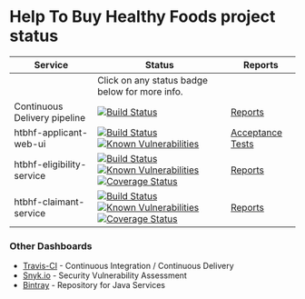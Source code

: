 # Help To Buy Healthy Foods project status

| Service | Status | Reports |
|---------|--------|---------|
| | Click on any status badge below for more info. | |
| Continuous Delivery pipeline | [![Build Status](https://travis-ci.com/DepartmentOfHealth-htbhf/htbhf-continous-delivery.svg?branch=master)](https://travis-ci.com/DepartmentOfHealth-htbhf/htbhf-continous-delivery) | [Reports](https://departmentofhealth-htbhf.github.io/htbhf-continous-delivery/docs/index.html)|
| htbhf-applicant-web-ui | [![Build Status](https://travis-ci.com/DepartmentOfHealth-htbhf/htbhf-applicant-web-ui.svg?branch=master)](https://travis-ci.com/DepartmentOfHealth-htbhf/htbhf-applicant-web-ui) [![Known Vulnerabilities](https://snyk.io/test/github/DepartmentOfHealth-htbhf/htbhf-applicant-web-ui/badge.svg?targetFile=package.json)](https://snyk.io/test/github/DepartmentOfHealth-htbhf/htbhf-applicant-web-ui?targetFile=package.json) | [Acceptance Tests](https://departmentofhealth-htbhf.github.io/htbhf-applicant-web-ui/htbhf-applicant-web-ui-test-report.html) |
| htbhf-eligibility-service | [![Build Status](https://img.shields.io/travis/com/DepartmentOfHealth-htbhf/htbhf-eligibility-service/master.svg)](https://travis-ci.com/DepartmentOfHealth-htbhf/htbhf-eligibility-service) [![Known Vulnerabilities](https://snyk.io/test/github/DepartmentOfHealth-htbhf/htbhf-eligibility-service/badge.svg?targetFile=build.gradle)](https://snyk.io/test/github/DepartmentOfHealth-htbhf/htbhf-eligibility-service?targetFile=api/build.gradle) [![Coverage Status](https://img.shields.io/coveralls/github/DepartmentOfHealth-htbhf/htbhf-eligibility-service/master.svg)](https://coveralls.io/github/DepartmentOfHealth-htbhf/htbhf-eligibility-service?branch=master) | [Reports](https://departmentofhealth-htbhf.github.io/htbhf-eligibility-service/) |
| htbhf-claimant-service | [![Build Status](https://img.shields.io/travis/com/DepartmentOfHealth-htbhf/htbhf-claimant-service/master.svg)](https://travis-ci.com/DepartmentOfHealth-htbhf/htbhf-claimant-service) [![Known Vulnerabilities](https://snyk.io/test/github/DepartmentOfHealth-htbhf/htbhf-claimant-service/badge.svg?targetFile=build.gradle)](https://snyk.io/test/github/DepartmentOfHealth-htbhf/htbhf-claimant-service?targetFile=api/build.gradle) [![Coverage Status](https://img.shields.io/coveralls/github/DepartmentOfHealth-htbhf/htbhf-claimant-service/master.svg)](https://coveralls.io/github/DepartmentOfHealth-htbhf/htbhf-claimant-service?branch=master) | [Reports](https://departmentofhealth-htbhf.github.io/htbhf-claimant-service/) |

### Other Dashboards
- [Travis-CI](https://travis-ci.com/DepartmentOfHealth-htbhf/) - Continuous Integration / Continuous Delivery
- [Snyk.io](https://app.snyk.io/org/departmentofhealth-htbhf/projects/) - Security Vulnerability Assessment
- [Bintray](https://bintray.com/departmentofhealth-htbhf/maven) - Repository for Java Services
